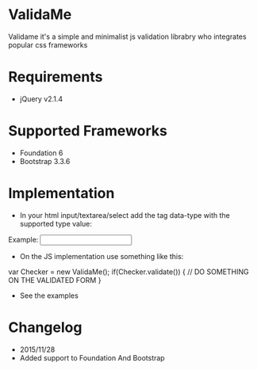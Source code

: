 # ValidaMe
Validame it's a simple and minimalist js validation librabry who integrates popular css frameworks 

# Requirements
- jQuery v2.1.4

# Supported Frameworks
- Foundation 6
- Bootstrap 3.3.6

# Implementation

- In your html input/textarea/select add the tag data-type with the supported type value:

Example:
<input type="number" data-type="number"> 

- On the JS implementation use something like this:

var Checker = new ValidaMe();
if(Checker.validate()) {
	// DO SOMETHING ON THE VALIDATED FORM
}

- See the examples

# Changelog
- 2015/11/28
- Added support to Foundation And Bootstrap